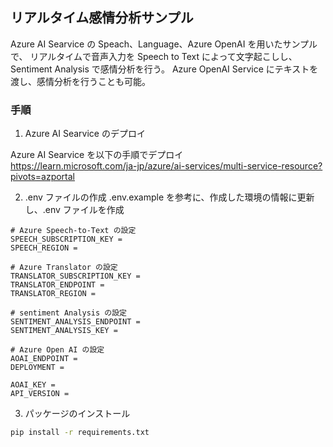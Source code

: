 ## リアルタイム感情分析サンプル
Azure AI Searvice の Speach、Language、Azure OpenAI を用いたサンプルで、
リアルタイムで音声入力を Speech to Text によって文字起こしし、Sentiment Analysis で感情分析を行う。
Azure OpenAI Service にテキストを渡し、感情分析を行うことも可能。

### 手順

1. Azure AI Searvice のデプロイ

Azure AI Searvice を以下の手順でデプロイ  
https://learn.microsoft.com/ja-jp/azure/ai-services/multi-service-resource?pivots=azportal


2. .env ファイルの作成
.env.example を参考に、作成した環境の情報に更新し、.env ファイルを作成

```
# Azure Speech-to-Text の設定
SPEECH_SUBSCRIPTION_KEY = 
SPEECH_REGION = 

# Azure Translator の設定
TRANSLATOR_SUBSCRIPTION_KEY = 
TRANSLATOR_ENDPOINT = 
TRANSLATOR_REGION = 

# sentiment Analysis の設定
SENTIMENT_ANALYSIS_ENDPOINT = 
SENTIMENT_ANALYSIS_KEY = 

# Azure Open AI の設定
AOAI_ENDPOINT = 
DEPLOYMENT = 

AOAI_KEY = 
API_VERSION = 
```


3. パッケージのインストール

```bash
pip install -r requirements.txt
```